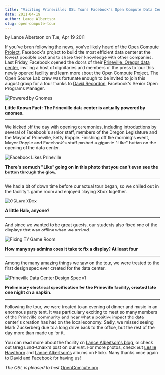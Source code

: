 ```yaml
---
title: "Visiting Prineville: OSL Tours Facebook's Open Compute Data Center"
date: 2011-04-19
author: Lance Albertson
slug: open-compute-tour
---
```

by Lance Albertson on Tue, Apr 19 2011

If you've been following the news, you've likely heard of the
[Open Compute Project](http://opencompute.org/), Facebook's project to build the most efficient data
center at the lowest possible cost and to share their knowledge with other
companies. Last Friday, Facebook opened the doors of their
[Prineville, Oregon data center](https://www.facebook.com/prinevilledatacenter), inviting a host of dignitaries and members of
the press to tour this newly opened facility and learn more about the Open
Compute Project. The Open Source Lab crew was fortunate enough to be invited to
join this august group for a tour thanks to [David Recordon](http://davidrecordon.com/), Facebook's Senior
Open Programs Manager.

![Powered by Gnomes](/images/Powered_by_Gnomes.jpg#center)

   **Little Known Fact: The Prineville data center is actually powered by
   gnomes.**

---

We kicked off the day with opening ceremonies, including introductions by
several of Facebook's senior staff, members of the Oregon Legislature and the
Mayor of Prineville, Betty Ropple. Finishing off the morning's event, Mayor
Ropple and Facebook's staff pushed a gigantic "Like" button on the opening of
the data center.

![Facebook Likes Prineville](/images/Facebook_Likes_Prineville.jpg#center)

   **There's so much "Like" going on in this photo that you can't even see the
   button through the glow.**

---

We had a bit of down time before our actual tour began, so we chilled out in the
facility's game room and enjoyed playing Xbox together.

![OSLers XBox](/images/OSLers_XBOX.jpg#center)

   **A little Halo, anyone?**

---

And since we wanted to be great guests, our students also fixed one of the
displays that was offline when we arrived.

![Fixing TV Game Room](/images/Fixing_TV_Game_Room.jpg#center)

   **How many sys admins does it take to fix a display? At least four.**

---

Among the many amazing things we saw on the tour, we were treated to the first
design spec ever created for the data center.

![Prineville Data Center Design Spec v1](/images/Prineville_Data_Center_Design_Spec_v1.jpg#center)

   **Preliminary electrical specification for the Prineville facility, created
   late one night on a napkin.**

---

Following the tour, we were treated to an evening of dinner and music in an
enormous party tent. It was particularly exciting to meet so many members of the
Prineville community and hear what a positive impact the data center's creation
has had on the local economy. Sadly, we missed seeing Mark Zuckerberg due to a
long drive back to the office, but the rest of the day more than made up for it.

You can read more about the facility on [Lance Albertson's blog](http://www.lancealbertson.com/2011/04/facebook-prineville-datacenter/), or check out
Greg Lund-Chaix's post on our visit. For more photos, check out
[Leslie Hawthorn](http://www.flickr.com/photos/lesliehawthorn/sets/72157626533387248/) and [Lance Albertson's](http://www.flickr.com/photos/ramereth/sets/72157626388292459/) albums on Flickr. Many thanks once
again to David and Facebook for having us!

*The OSL is pleased to host* [OpenCompute.org](http://opencompute.org/).
